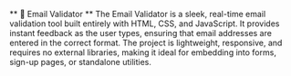 ** 📧 Email Validator **
The Email Validator is a sleek, real-time email validation tool built entirely with HTML, CSS, and JavaScript. It provides instant feedback as the user types, ensuring that email addresses are entered in the correct format. The project is lightweight, responsive, and requires no external libraries, making it ideal for embedding into forms, sign-up pages, or standalone utilities.
